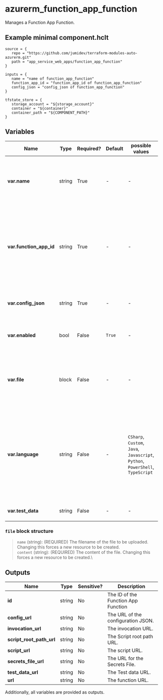# azurerm_function_app_function

Manages a Function App Function.

## Example minimal component.hclt

```hcl
source = {
   repo = "https://github.com/jumidev/terraform-modules-auto-azurerm.git" 
   path = "app_service_web_apps/function_app_function" 
}

inputs = {
   name = "name of function_app_function" 
   function_app_id = "function_app_id of function_app_function" 
   config_json = "config_json of function_app_function" 
}

tfstate_store = {
   storage_account = "${storage_account}" 
   container = "${container}" 
   container_path = "${COMPONENT_PATH}" 
}

```

## Variables

| Name | Type | Required? |  Default  |  possible values |  Description |
| ---- | ---- | --------- |  ----------- | ----------- | ----------- |
| **var.name** | string | True | -  |  -  |  The name of the function. Changing this forces a new resource to be created. | 
| **var.function_app_id** | string | True | -  |  -  |  The ID of the Function App in which this function should reside. Changing this forces a new resource to be created. | 
| **var.config_json** | string | True | -  |  -  |  The config for this Function in JSON format. | 
| **var.enabled** | bool | False | `True`  |  -  |  Should this function be enabled. Defaults to `true`. | 
| **var.file** | block | False | -  |  -  |  A `file` block as detailed below. Changing this forces a new resource to be created. | 
| **var.language** | string | False | -  |  `CSharp`, `Custom`, `Java`, `Javascript`, `Python`, `PowerShell`, `TypeScript`  |  The language the Function is written in. Possible values are `CSharp`, `Custom`, `Java`, `Javascript`, `Python`, `PowerShell`, and `TypeScript`. | 
| **var.test_data** | string | False | -  |  -  |  The test data for the function. | 

### `file` block structure

> `name` (string): (REQUIRED) The filename of the file to be uploaded. Changing this forces a new resource to be created.\
> `content` (string): (REQUIRED) The content of the file. Changing this forces a new resource to be created.\



## Outputs

| Name | Type | Sensitive? | Description |
| ---- | ---- | --------- | --------- |
| **id** | string | No  | The ID of the Function App Function | 
| **config_url** | string | No  | The URL of the configuration JSON. | 
| **invocation_url** | string | No  | The invocation URL. | 
| **script_root_path_url** | string | No  | The Script root path URL. | 
| **script_url** | string | No  | The script URL. | 
| **secrets_file_url** | string | No  | The URL for the Secrets File. | 
| **test_data_url** | string | No  | The Test data URL. | 
| **url** | string | No  | The function URL. | 

Additionally, all variables are provided as outputs.
